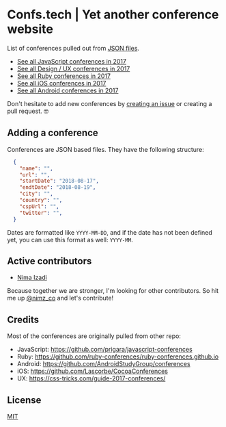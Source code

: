 # Confs.tech | Yet another conference website

List of conferences pulled out from [JSON files](https://github.com/nimzco/confs.tech/tree/master/conferences).
- [See all JavaScript conferences in 2017](https://confs.tech/2017/javascript)
- [See all Design / UX conferences in 2017](https://confs.tech/2017/ux)
- [See all Ruby conferences in 2017](https://confs.tech/2017/ruby)
- [See all iOS conferences in 2017](https://confs.tech/2017/ios)
- [See all Android conferences in 2017](https://confs.tech/2017/android)

Don't hesitate to add new conferences by [creating an issue](https://github.com/nimzco/confs.tech/issues/new) or creating a pull request. 🤓

## Adding a conference

Conferences are JSON based files. They have the following structure:

```json
  {
    "name": "",
    "url": "",
    "startDate": "2018-08-17",
    "endtDate": "2018-08-19",
    "city": "",
    "country": "",
    "cspUrl": "",
    "twitter": "",
  }
```
Dates are formatted like `YYYY-MM-DD`, and if the date has not been defined yet, you can use this format as well: `YYYY-MM`.

## Active contributors
- [Nima Izadi](https://nimz.co)

Because together we are stronger, I'm looking for other contributors. So hit me up [@nimz_co](https://twitter.com/nimz_co) and let's contribute!

## Credits
Most of the conferences are originally pulled from other repo:
- JavaScript: https://github.com/prigara/javascript-conferences
- Ruby: https://github.com/ruby-conferences/ruby-conferences.github.io
- Android: https://github.com/AndroidStudyGroup/conferences
- iOS: https://github.com/Lascorbe/CocoaConferences
- UX: https://css-tricks.com/guide-2017-conferences/

## License

[MIT](LICENSE.md)
